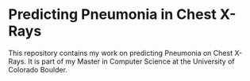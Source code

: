 # Predicting Pneumonia in Chest X-Rays

This repository contains my work on predicting Pneumonia on Chest X-Rays.
It is part of my Master in Computer Science at the University of Colorado Boulder.

